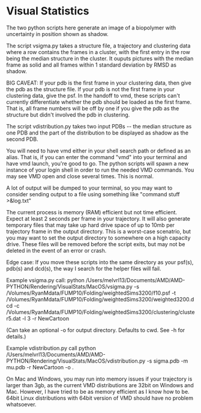 # Visual Statistics
The two python scripts here generate an image of a biopolymer with uncertainty in position shown as shadow.

The script vsigma.py takes a structure file, a trajectory and clustering data where a row contains the frames in a cluster, with the first entry in the row being the median structure in the cluster. It ouputs pictures with the median frame as solid and all frames within 1 standard deviation by RMSD as shadow.

BIG CAVEAT: If your pdb is the first frame in your clustering data, then give the pdb as the structure file. If your pdb is not the first frame in your clustering data, give the psf. In the handoff to vmd, these scripts can't currently differentiate whether the pdb should be loaded as the first frame. That is, all frame numbers will be off by one if you give the pdb as the structure but didn't involved the pdb in clustering.

The script vdistribution.py takes two input PDBs -- the median structure as one PDB and the part of the distribution to be displayed as shadow as the second PDB.

You will need to have vmd either in your shell search path or defined as an alias. That is, if you can enter the command "vmd" into your terminal and have vmd launch, you're good to go. The python scripts will spawn a new instance of your login shell in order to run the needed VMD commands. You may see VMD open and close several times. This is normal.

A lot of output will be dumped to your terminal, so you may want to consider sending output to a file using something like "command stuff >&log.txt"

The current process is memory (RAM) efficient but not time efficient. Expect at least 2 seconds per frame in your trajectory. It will also generate temporary files that may take up hard drive space of up to 10mb per trajectory frame in the output directory. This is a worst-case scenatrio, but you may want to set the output directory to somewhere on a high capacity drive. These files will be removed before the script exits, but may not be deleted in the event of an error or crash.

Edge case: If you move these scripts into the same directory as your psf(s), pdb(s) and dcd(s), the way I search for the helper files will fail. 

Example vsigma.py call: 
python /Users/melvrl13/Documents/AMD/AMD-PYTHON/Rendering/VisualStats/MacOS/vsigma.py -s /Volumes/RyanMdata/FUMP10/Folding/weightedSims3200/f10.psf  -t /Volumes/RyanMdata/FUMP10/Folding/weightedSims3200/weighted3200.dcd -c /Volumes/RyanMdata/FUMP10/Folding/weightedSims3200/clustering/cluster5.dat -l 3 -r NewCartoon

(Can take an optional -o for output directory. Defaults to cwd. See -h for details.)

Example vdistribution.py call
python /Users/melvrl13/Documents/AMD/AMD-PYTHON/Rendering/VisualStats/MacOS/vdistribution.py -s sigma.pdb -m mu.pdb -r NewCartoon -o .

On Mac and Windows, you may run into memory issues if your trajectory is larger than 3gb, as the current VMD distributions are 32bit on Windows and Mac. However, I have tried to be as memory efficient as I know how to be. 64bit Linux distributions with 64bit version of VMD should have no problem whatsoever.